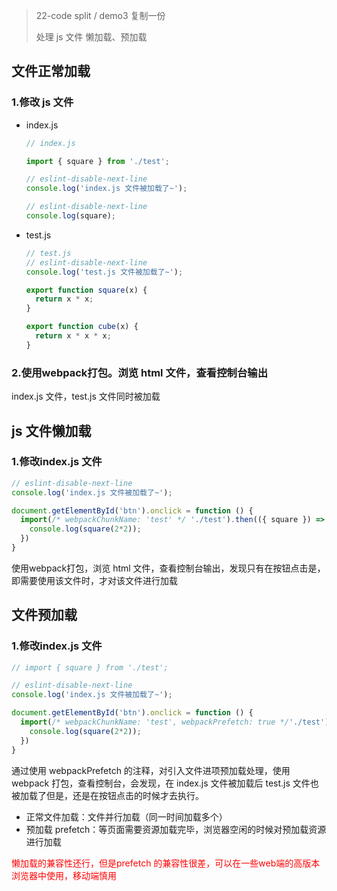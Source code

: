 > 22-code split / demo3 复制一份
> 
> 处理 js 文件 懒加载、预加载

## 文件正常加载

### 1.修改 js 文件

- index.js
  ```js
  // index.js

  import { square } from './test';

  // eslint-disable-next-line
  console.log('index.js 文件被加载了~');

  // eslint-disable-next-line
  console.log(square);
  ```


- test.js
  ```js
  // test.js
  // eslint-disable-next-line
  console.log('test.js 文件被加载了~');

  export function square(x) {
    return x * x;
  }

  export function cube(x) {
    return x * x * x;
  }
  ```

### 2.使用webpack打包。浏览 html 文件，查看控制台输出

index.js 文件，test.js 文件同时被加载

## js 文件懒加载

### 1.修改index.js 文件

```js
// eslint-disable-next-line
console.log('index.js 文件被加载了~');

document.getElementById('btn').onclick = function () {
  import(/* webpackChunkName: 'test' */ './test').then(({ square }) => {
    console.log(square(2*2));
  })
}
```

使用webpack打包，浏览 html 文件，查看控制台输出，发现只有在按钮点击是，即需要使用该文件时，才对该文件进行加载

## 文件预加载

### 1.修改index.js 文件

```js
// import { square } from './test';

// eslint-disable-next-line
console.log('index.js 文件被加载了~');

document.getElementById('btn').onclick = function () {
  import(/* webpackChunkName: 'test', webpackPrefetch: true */'./test').then(({ square }) => {
    console.log(square(2*2));
  })
}
```

通过使用 webpackPrefetch 的注释，对引入文件进项预加载处理，使用 webpack 打包，查看控制台，会发现，在 index.js 文件被加载后 test.js 文件也被加载了但是，还是在按钮点击的时候才去执行。

- 正常文件加载：文件并行加载（同一时间加载多个）
- 预加载 prefetch：等页面需要资源加载完毕，浏览器空闲的时候对预加载资源进行加载

<font color="ff0000">懒加载的兼容性还行，但是prefetch 的兼容性很差，可以在一些web端的高版本浏览器中使用，移动端慎用</font>